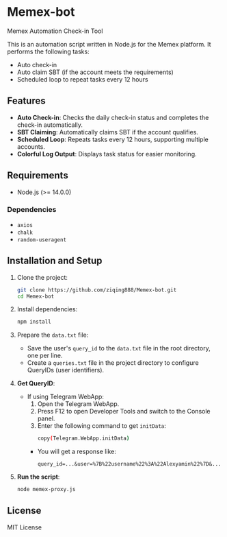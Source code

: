 # Memex-bot

Memex Automation Check-in Tool

This is an automation script written in Node.js for the Memex platform. It performs the following tasks:

- Auto check-in
- Auto claim SBT (if the account meets the requirements)
- Scheduled loop to repeat tasks every 12 hours

## Features

- **Auto Check-in**: Checks the daily check-in status and completes the check-in automatically.
- **SBT Claiming**: Automatically claims SBT if the account qualifies.
- **Scheduled Loop**: Repeats tasks every 12 hours, supporting multiple accounts.
- **Colorful Log Output**: Displays task status for easier monitoring.

## Requirements

- Node.js (>= 14.0.0)

### Dependencies

- `axios`
- `chalk`
- `random-useragent`

## Installation and Setup

1. Clone the project:
    ```bash
    git clone https://github.com/ziqing888/Memex-bot.git
    cd Memex-bot
    ```

2. Install dependencies:
    ```bash
    npm install
    ```

3. Prepare the `data.txt` file:
    - Save the user's `query_id` to the `data.txt` file in the root directory, one per line.
    - Create a `queries.txt` file in the project directory to configure QueryIDs (user identifiers).

4. **Get QueryID**:
    - If using Telegram WebApp:
        1. Open the Telegram WebApp.
        2. Press F12 to open Developer Tools and switch to the Console panel.
        3. Enter the following command to get `initData`:
            ```bash
            copy(Telegram.WebApp.initData)
            ```
        - You will get a response like:
            ```
            query_id=...&user=%7B%22username%22%3A%22Alexyamin%22%7D&...
            ```

5. **Run the script**:
    ```bash
    node memex-proxy.js
    ```

## License

MIT License
